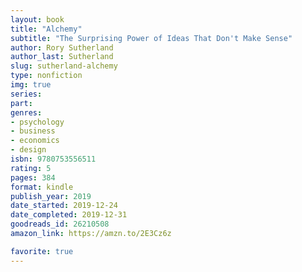 ```yaml
---
layout: book
title: "Alchemy"
subtitle: "The Surprising Power of Ideas That Don't Make Sense"
author: Rory Sutherland
author_last: Sutherland
slug: sutherland-alchemy
type: nonfiction
img: true
series: 
part: 
genres:
- psychology
- business
- economics
- design
isbn: 9780753556511
rating: 5
pages: 384
format: kindle
publish_year: 2019
date_started: 2019-12-24
date_completed: 2019-12-31
goodreads_id: 26210508
amazon_link: https://amzn.to/2E3Cz6z

favorite: true
---
```

